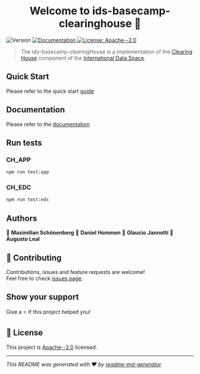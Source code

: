 <h1 align="center">Welcome to ids-basecamp-clearinghouse 👋</h1>
<p>
  <img alt="Version" src="https://img.shields.io/badge/version-1.0.0-blue.svg?cacheSeconds=2592000" />
  <a href="https://truzzt.github.io/ids-basecamp-clearinghouse/" target="_blank">
    <img alt="Documentation" src="https://img.shields.io/badge/documentation-yes-brightgreen.svg" />
  </a>
  <a href="https://github.com/truzzt/ids-basecamp-clearinghouse/blob/development/LICENSE" target="_blank">
    <img alt="License: Apache--2.0" src="https://img.shields.io/badge/License-Apache--2.0-yellow.svg" />
  </a>
</p>

> The ids-basecamp-clearingHouse is a implementation of the [Clearing House](https://github.com/International-Data-Spaces-Association/IDS-RAM_4_0/blob/main/documentation/3_Layers_of_the_Reference_Architecture_Model/3_5_System_Layer/3_5_5_Clearing_House.md) component of the [International Data Space](https://internationaldataspaces.org/).

## Quick Start
Please refer to the quick start [guide](https://ids-basecamp.github.io/clearinghouse/content/admin-guide/quick_start.html)

## Documentation
Please refer to the [documentation](https://ids-basecamp.github.io/clearinghouse/)

## Run tests

### CH_APP
```sh
npm run test:app
```

### CH_EDC
```sh
npm run test:edc
```

## Authors

👤 **Maximilian Schönenberg**
👤 **Daniel Hommen**
👤 **Glaucio Jannotti**
👤 **Augusto Leal**


## 🤝 Contributing

Contributions, issues and feature requests are welcome!<br />Feel free to check [issues page](https://github.com/truzzt/ids-basecamp-clearinghouse/issues). 

## Show your support

Give a ⭐️ if this project helped you!

## 📝 License

This project is [Apache--2.0](https://github.com/truzzt/ids-basecamp-clearinghouse/blob/development/LICENSE) licensed.

***
_This README was generated with ❤️ by [readme-md-generator](https://github.com/kefranabg/readme-md-generator)_
